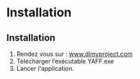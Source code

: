 # Installation

## Installation

1. Rendez vous sur : www.dlmyproject.com
2. Télécharger l’exécutable YAFF.exe
3. Lancer l'application.



